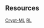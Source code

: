 

## Resources

[Crypt-ML](http://peterzhang.me/resources/cryptml)
[RL](http://peterzhang.me/resources/rl)


